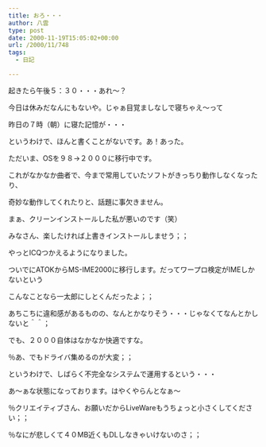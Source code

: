 ```yaml
---
title: おろ・・・
author: 八雲
type: post
date: 2000-11-19T15:05:02+00:00
url: /2000/11/748
tags:
  - 日記

---
```

起きたら午後５：３０・・・あれ～？
  
今日は休みだなんにもないや。じゃぁ目覚ましなしで寝ちゃえ～って
  
昨日の７時（朝）に寝た記憶が・・・
  
というわけで、ほんと書くことがないです。あ！あった。
  
ただいま、OSを９８→２０００に移行中です。
  
これがなかなか曲者で、今まで常用していたソフトがきっちり動作しなくなったり、
  
奇妙な動作してくれたりと、話題に事欠きません。
  
まぁ、クリーンインストールした私が悪いのです（笑）
  
みなさん、楽したければ上書きインストールしませう；；
  
やっとICQつかえるようになりました。
  
ついでにATOKからMS-IME2000に移行します。だってワープロ検定がIMEしかないという
  
こんなことなら一太郎にしとくんだったよ；；
  
あちこちに違和感があるものの、なんとかなりそう・・・じゃなくてなんとかしないと＾＾；
  
でも、２０００自体はなかなか快適ですな。
  
％あ、でもドライバ集めるのが大変；；
  
というわけで、しばらく不完全なシステムで運用するという・・・
  
あ～ぁな状態になっております。はやくやらんとなぁ～

％クリエイティブさん、お願いだからLiveWareもうちょっと小さくしてください；；
  
％なにが悲しくて４０MB近くもDLしなきゃいけないのさ；；

